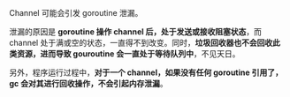 Channel 可能会引发 goroutine 泄漏。

泄漏的原因是 **goroutine 操作 channel 后，处于发送或接收阻塞状态**，而 channel 处于满或空的状态，一直得不到改变。同时，**垃圾回收器也不会回收此类资源，进而导致 gouroutine 会一直处于等待队列中**，不见天日。

另外，程序运行过程中，**对于一个 channel，如果没有任何 goroutine 引用了，gc 会对其进行回收操作，不会引起内存泄漏**。